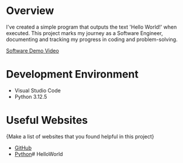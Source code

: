 # Overview

I've created a simple program that outputs the text 'Hello World!' when executed. This project marks my journey as a Software Engineer, documenting and tracking my progress in coding and problem-solving.

[Software Demo Video](https://youtu.be/UP-e9bu5tP8)

# Development Environment

* Visual Studio Code
* Python 3.12.5

# Useful Websites

{Make a list of websites that you found helpful in this project}
* [GitHub](https://github.com)
* [Python](https://www.python.org)#   H e l l o W o r l d  
 
